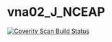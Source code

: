 # vna02_J_NCEAP
<a href="https://scan.coverity.com/projects/wendyzhang1121-vna02_j_nceap">
  <img alt="Coverity Scan Build Status"
       src="https://scan.coverity.com/projects/9636/badge.svg"/>
</a>
